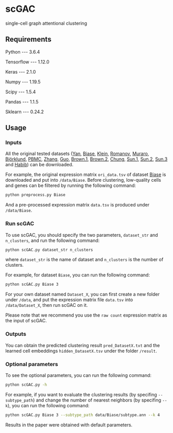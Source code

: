 # scGAC
single-cell graph attentional clustering

## Requirements

Python --- 3.6.4

Tensorflow --- 1.12.0

Keras --- 2.1.0

Numpy --- 1.19.5

Scipy --- 1.5.4

Pandas --- 1.1.5

Sklearn --- 0.24.2

## Usage


### Inputs
All the original tested datasets ([Yan](https://www.ncbi.nlm.nih.gov/geo/query/acc.cgi?acc=GSE36552), [Biase](https://www.ncbi.nlm.nih.gov/geo/query/acc.cgi?acc=GSE57249), [Klein](https://www.ncbi.nlm.nih.gov/geo/query/acc.cgi?acc=GSE65525), [Romanov](https://www.ncbi.nlm.nih.gov/geo/query/acc.cgi?acc=GSE74672), [Muraro](https://www.ncbi.nlm.nih.gov/geo/query/acc.cgi?acc=GSE85241), [Björklund](https://www.ncbi.nlm.nih.gov/geo/query/acc.cgi?acc=GSE70580), [PBMC](https://support.10xgenomics.com/single-cell-gene-expression/datasets/1.1.0/pbmc6k), [Zhang](https://www.ncbi.nlm.nih.gov/geo/query/acc.cgi?acc=GSE108989), [Guo](https://www.ncbi.nlm.nih.gov/geo/query/acc.cgi?acc=GSE99254), [Brown.1](https://www.ncbi.nlm.nih.gov/geo/query/acc.cgi?acc=GSE137710), [Brown.2](https://www.ncbi.nlm.nih.gov/geo/query/acc.cgi?acc=GSE137710), [Chung](https://www.ncbi.nlm.nih.gov/geo/query/acc.cgi?acc=GSE75688), [Sun.1](https://www.ncbi.nlm.nih.gov/geo/query/acc.cgi?acc=GSE128066), [Sun.2](https://www.ncbi.nlm.nih.gov/geo/query/acc.cgi?acc=GSE128066), [Sun.3](https://www.ncbi.nlm.nih.gov/geo/query/acc.cgi?acc=GSE128066) and [Habib](https://www.ncbi.nlm.nih.gov/geo/query/acc.cgi?acc=GSE104525)) can be downloaded. 

For example, the original expression matrix `ori_data.tsv` of dataset [Biase](https://www.ncbi.nlm.nih.gov/geo/query/acc.cgi?acc=GSE57249) is downloaded and put into `/data/Biase`. Before clustering, low-quality cells and genes can be filtered by running the following command: 
```Bash
python preprocess.py Biase
```
And a pre-processed expression matrix `data.tsv` is produced under `/data/Biase`. 

### Run scGAC
To use scGAC, you should specify the two parameters, `dataset_str` and `n_clusters`, and run the following command:
```Bash
python scGAC.py dataset_str n_clusters
```
where `dataset_str` is the name of dataset and `n_clusters` is the number of clusters.<br>

For example, for dataset `Biase`, you can run the following command:
```Bash
python scGAC.py Biase 3
```
For your own dataset named `Dataset_X`, you can first create a new folder under `/data`, and put the expression matrix file `data.tsv` into `/data/Dataset_X`, then run scGAC on it.<br>

Please note that we recommend you use the `raw count` expression matrix as the input of scGAC. 

### Outputs
You can obtain the predicted clustering result `pred_DatasetX.txt` and the learned cell embeddings `hidden_DatasetX.tsv` under the folder `/result`.

### Optional parameters
To see the optional parameters, you can run the following command:
```Bash
python scGAC.py -h
```
For example, if you want to evaluate the clustering results (by specifing `--subtype_path`) and change the number of nearest neighbors (by specifing `--k`), you can run the following command:
```Bash
python scGAC.py Biase 3 --subtype_path data/Biase/subtype.ann --k 4
```
Results in the paper were obtained with default parameters.
